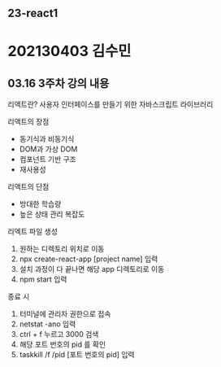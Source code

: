 ## 23-react1
# 202130403 김수민

## 03.16 3주차 강의 내용

리액트란?
사용자 인터페이스를 만들기 위한 자바스크립트 라이브러리

리액트의 장점
- 동기식과 비동기식
- DOM과 가상 DOM
- 컴포넌트 기반 구조
- 재사용성

리액트의 단점
- 방대한 학습량
- 높은 상태 관리 복잡도

리엑트 파일 생성
1. 원하는 디렉토리 위치로 이동
2. npx create-react-app [project name] 입력
3. 설치 과정이 다 끝나면 해당 app 디렉토리로 이동
4. npm start 입력

종료 시
1. 터미널에 관리자 권한으로 접속
2. netstat -ano 입력
3. ctrl + f 누르고 3000 검색
4. 해당 포트 번호의 pid 를 확인
5. taskkill /f /pid [포트 번호의 pid] 입력

